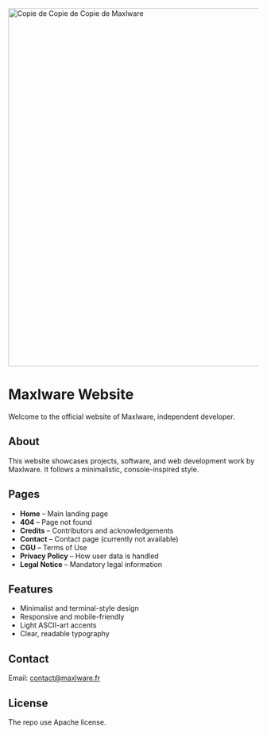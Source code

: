 <img width="1280" height="720" alt="Copie de Copie de Copie de Maxlware" src="https://github.com/user-attachments/assets/89547925-a8aa-4598-9e73-8e54d5f419d7" />

# Maxlware Website

Welcome to the official website of Maxlware, independent developer.

## About

This website showcases projects, software, and web development work by Maxlware. It follows a minimalistic, console-inspired style.

## Pages

- **Home** – Main landing page
- **404** – Page not found
- **Credits** – Contributors and acknowledgements
- **Contact** – Contact page (currently not available)
- **CGU** – Terms of Use
- **Privacy Policy** – How user data is handled
- **Legal Notice** – Mandatory legal information

## Features

- Minimalist and terminal-style design
- Responsive and mobile-friendly
- Light ASCII-art accents
- Clear, readable typography

## Contact

Email: [contact@maxlware.fr](mailto:contact@maxlware.fr)

## License
The repo use Apache license.
